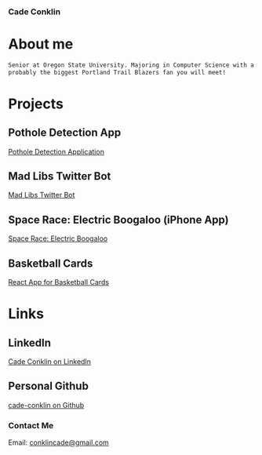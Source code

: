 ### Cade Conklin


# About me

```markdown
Senior at Oregon State University. Majoring in Computer Science with a Minor in Business Entrepreneurship. My favorite aspect of Software Engineering is the \n  learning that extends beyond a job. Having the ability to deliver well-tested products to customers and pursue interesting projects outside of work is what makes\n  SWE unique. Using Natural Langauge Processing and Regular Expressions, I created a Twitter Bot that turned tweets into Madlibs. Outside of work, I am \n
probably the biggest Portland Trail Blazers fan you will meet! 

```


# Projects
## Pothole Detection App
[Pothole Detection Application](https://github.com/cade-conklin/Pothole-Detection)

## Mad Libs Twitter Bot
[Mad Libs Twitter Bot](https://github.com/cade-conklin/mad-libs-twitter)

## Space Race: Electric Boogaloo (iPhone App)
[Space Race: Electric Boogaloo](https://github.com/conklica/SpaceRace)

## Basketball Cards
[React App for Basketball Cards](https://github.com/cade-conklin/basketball-cards)

# Links
## LinkedIn
[Cade Conklin on LinkedIn](https://www.linkedin.com/in/cade-conklin-b84000152/)

## Personal Github
[cade-conklin on Github](https://github.com/cade-conklin)

### Contact Me
Email: conklincade@gmail.com
